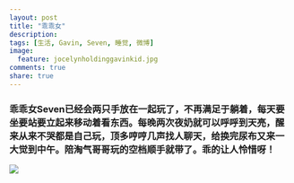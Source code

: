 ```yaml
---
layout: post
title: "乖乖女"
description: 
tags: [生活, Gavin, Seven, 睡觉, 微博]
image:
  feature: jocelynholdinggavinkid.jpg
comments: true
share: true
---
```


### 乖乖女Seven已经会两只手放在一起玩了，不再满足于躺着，每天要坐要站要立起来移动着看东西。每晚两次夜奶就可以呼呼到天亮，醒来从来不哭都是自己玩，顶多哼哼几声找人聊天，给换完尿布又来一大觉到中午。陪淘气哥哥玩的空档顺手就带了。乖的让人怜惜呀！ ###

![](http://i.imgur.com/un8xMrY.jpg)

